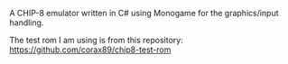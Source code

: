A CHIP-8 emulator written in C# using Monogame for the graphics/input handling.

The test rom I am using is from this repository: https://github.com/corax89/chip8-test-rom
